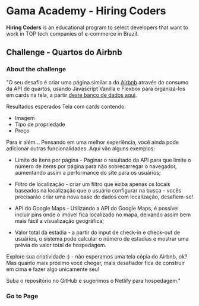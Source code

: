 # Gama Academy - Hiring Coders

**Hiring Coders** is an educational program to select developers that want to work in TOP tech companies of e-commerce in Brazil.

## Challenge - Quartos do Airbnb

### About the challenge
"O seu desafio é criar uma página similar a do [Airbnb](https://www.airbnb.com.br/) através do consumo da API de quartos, usando Javascript Vanilla e Flexbox para organizá-los em cards na tela, a partir [deste banco de dados aqui](https://api.sheety.co/30b6e400-9023-4a15-8e6c-16aa4e3b1e72).

Resultados esperados
Tela com cards contendo:

- Imagem
- Tipo de propriedade
- Preço

Para ir além...
Pensando em uma melhor experiência, você ainda pode adicionar outras funcionalidades. Aqui vão alguns exemplos:

- Limite de itens por página - Paginar o resultado da API para que limite o número de items por página para não sobrecarregar o navegador, aumentando assim a performance do site para os usuários;

- Filtro de localização - criar um filtro que exiba apenas os locais baseados na localização que o usuário configurar na busca - vocês precisarão criar uma nova base de dados com localização, desafiem-se!

- API do Google Maps - Utilizando a API do Google Maps, é possível incluir pins onde o imóvel fica localizado no mapa, deixando assim bem mais fácil a visualização geográfica;

- Valor total da estadia - a partir do input de check-in e check-out de usuários, o sistema pode calcular o número de estadias e mostrar uma prévia do valor total de hospedagem.

Explore sua criatividade :) - não esperamos uma tela cópia do Airbnb, ok? Mas quanto mais próximo você chegar, mais desafiador fica de construir em cima e fazer algo unicamente seu!

Suba o repositório no GitHub e sugerimos o Netlify para hospedagem."

### Go to Page
